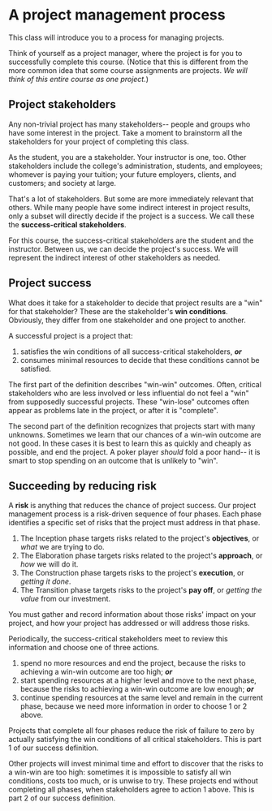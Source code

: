 # A project management process

This class will introduce you to a process for managing projects. 

Think of yourself as a project manager, where the project is for you to successfully complete this course. (Notice that this is different from the more common idea that some course assignments are projects. *We will think of this entire course as one project.*) 

## Project stakeholders

Any non-trivial project has many stakeholders-- people and groups who have some interest in the project. Take a moment to brainstorm all the stakeholders for your project of completing this class.

As the student, you are a stakeholder. Your instructor is one, too. Other stakeholders include the college's administration, students, and employees; whomever is paying your tuition; your future employers, clients, and customers; and society at large.

That's a lot of stakeholders. But some are more immediately relevant that others. While many people have some indirect interest in project results, only a subset will directly decide if the project is a success. We call these the **success-critical stakeholders**. 

For this course, the success-critical stakeholders are the student and the instructor. Between us, we can decide the project's success. We will represent the indirect interest of other stakeholders as needed.

## Project success

What does it take for a stakeholder to decide that project results are a "win" for that stakeholder? These are the stakeholder's **win conditions**. Obviously, they differ from one stakeholder and one project to another.

A successful project is a project that:

1. satisfies the win conditions of all success-critical stakeholders, ***or*** 
2. consumes minimal resources to decide that these conditions cannot be satisfied.

The first part of the definition describes "win-win" outcomes. Often, critical stakeholders who are less involved or less influential do not feel a "win" from supposedly successful projects. These "win-lose" outcomes often appear as problems late in the project, or after it is "complete".  

The second part of the definition recognizes that projects start with many unknowns. Sometimes we learn that our chances of a win-win outcome are not good. In these cases it is best to learn this as quickly and cheaply as possible, and end the project. A poker player *should* fold a poor hand-- it is smart to stop spending on an outcome that is unlikely to "win". 

## Succeeding by reducing risk

A **risk** is anything that reduces the chance of project success. Our project management process is a risk-driven sequence of four phases. Each phase identifies a specific set of risks that the project must address in that phase. 

1. The Inception phase targets risks related to the project's **objectives**, or *what* we are trying to do. 
2. The Elaboration phase targets risks related to the project's **approach**, or *how* we will do it. 
3. The Construction phase targets risks to the project's **execution**, or *getting it done*.
4. The Transition phase targets risks to the project's **pay off**, or *getting the value* from our investment.

You must gather and record information about those risks' impact on your project, and how your project has addressed or will address those risks. 

Periodically, the success-critical stakeholders meet to review this information and choose one of three actions.

1. spend no more resources and end the project, because the risks to achieving a win-win outcome are too high; ***or***
2. start spending resources at a higher level and move to the next phase, because the risks to achieving a win-win outcome are low enough; ***or***
3. continue spending resources at the same level and remain in the current phase, because we need more information in order to choose 1 or 2 above. 

Projects that complete all four phases reduce the risk of failure to zero by actually satisfying the win conditions of all critical stakeholders. This is part 1 of our success definition.

Other projects will invest minimal time and effort to discover that the risks to a win-win are too high: sometimes it is impossible to satisfy all win conditions, costs too much, or is unwise to try. These projects end without completing all phases, when stakeholders agree to action 1 above. This is part 2 of our success definition. 
